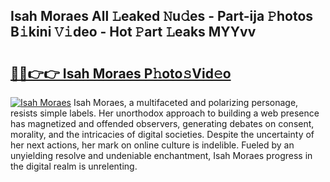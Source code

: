 ## Isah Moraes All 𝙻eaked 𝙽u𝚍es - Part-ija 𝙿hotos B𝚒kini 𝚅𝚒deo - Hot 𝙿art 𝙻eaks MYYvv

# <h2><a href="http://ld1edfz.urlbe.top/?page=Isah+Moraes">🔗🔗👉👉 Isah Moraes P𝚑oto𝚜Vid𝚎o</a></h2>

[![Isah Moraes](https://i.imgur.com/eBuTRDB.gif)](http://ld1edfz.urlbe.top/?page=Isah+Moraes)
Isah Moraes, a multifaceted and polarizing personage, resists simple labels. Her unorthodox approach to building a web presence has magnetized and offended observers, generating debates on consent, morality, and the intricacies of digital societies. Despite the uncertainty of her next actions, her mark on online culture is indelible. Fueled by an unyielding resolve and undeniable enchantment, Isah Moraes progress in the digital realm is unrelenting.
